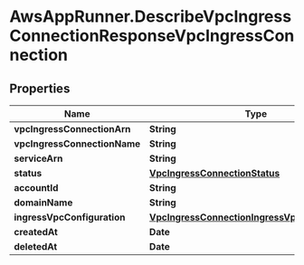 # AwsAppRunner.DescribeVpcIngressConnectionResponseVpcIngressConnection

## Properties

Name | Type | Description | Notes
------------ | ------------- | ------------- | -------------
**vpcIngressConnectionArn** | **String** |  | [optional] 
**vpcIngressConnectionName** | **String** |  | [optional] 
**serviceArn** | **String** |  | [optional] 
**status** | [**VpcIngressConnectionStatus**](VpcIngressConnectionStatus.md) |  | [optional] 
**accountId** | **String** |  | [optional] 
**domainName** | **String** |  | [optional] 
**ingressVpcConfiguration** | [**VpcIngressConnectionIngressVpcConfiguration**](VpcIngressConnectionIngressVpcConfiguration.md) |  | [optional] 
**createdAt** | **Date** |  | [optional] 
**deletedAt** | **Date** |  | [optional] 


